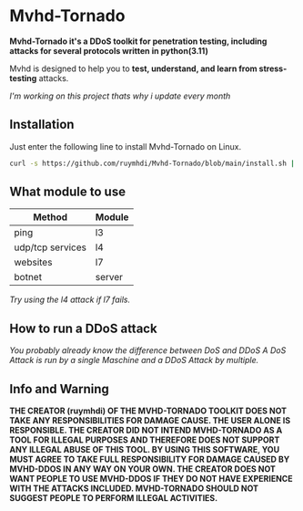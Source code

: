 # Mvhd-Tornado

**Mvhd-Tornado it's a DDoS toolkit for penetration testing, including attacks for several protocols written in python(3.11)**

Mvhd is designed to help you to **test, understand, and learn from stress-testing** attacks.

_I'm working on this project thats why i update every month_

## Installation

Just enter the following line to install Mvhd-Tornado on Linux.

```bash
curl -s https://github.com/ruymhdi/Mvhd-Tornado/blob/main/install.sh | sudo bash -s
```

## What module to use

| Method | Module |
| ------ | --- |
| ping | l3 |
| udp/tcp services | l4 |
| websites | l7 | 
| botnet | server |

_Try using the l4 attack if l7 fails._

## How to run a DDoS attack

_You probably already know the difference between DoS and DDoS_
_A DoS Attack is run by a single Maschine and a DDoS Attack by multiple._


## Info and Warning

__THE CREATOR (ruymhdi) OF THE MVHD-TORNADO TOOLKIT DOES NOT TAKE ANY RESPONSIBILITIES FOR DAMAGE CAUSE. THE USER ALONE IS RESPONSIBLE.
THE CREATOR DID NOT INTEND MVHD-TORNADO AS A TOOL FOR ILLEGAL PURPOSES AND THEREFORE DOES NOT SUPPORT ANY ILLEGAL ABUSE OF THIS TOOL.
BY USING THIS SOFTWARE, YOU MUST AGREE TO TAKE FULL RESPONSIBILITY FOR DAMAGE CAUSED BY MVHD-DDOS IN ANY WAY ON YOUR OWN.
THE CREATOR DOES NOT WANT PEOPLE TO USE MVHD-DDOS IF THEY DO NOT HAVE EXPERIENCE WITH THE ATTACKS INCLUDED.
MVHD-TORNADO SHOULD NOT SUGGEST PEOPLE TO PERFORM ILLEGAL ACTIVITIES.__
